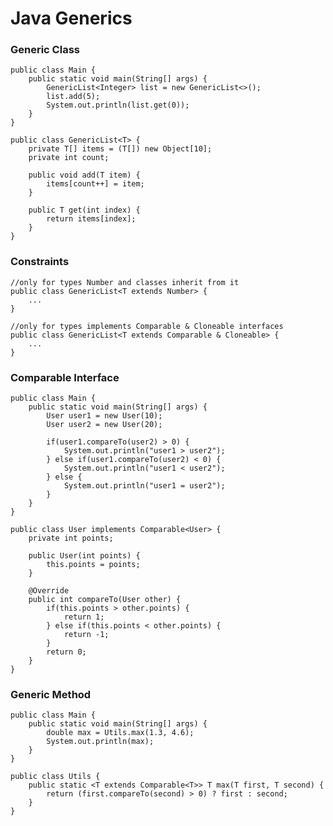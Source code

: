 # Java Generics

### Generic Class

    public class Main {
        public static void main(String[] args) {
            GenericList<Integer> list = new GenericList<>();
            list.add(5);
            System.out.println(list.get(0));
        }
    }

    public class GenericList<T> {
        private T[] items = (T[]) new Object[10];
        private int count;

        public void add(T item) {
            items[count++] = item;
        }

        public T get(int index) {
            return items[index];
        }
    }
    
### Constraints

    //only for types Number and classes inherit from it
    public class GenericList<T extends Number> {
        ...
    }

    //only for types implements Comparable & Cloneable interfaces
    public class GenericList<T extends Comparable & Cloneable> {
        ...
    }
    
### Comparable Interface

    public class Main {
        public static void main(String[] args) {
            User user1 = new User(10);
            User user2 = new User(20);

            if(user1.compareTo(user2) > 0) {
                System.out.println("user1 > user2");
            } else if(user1.compareTo(user2) < 0) {
                System.out.println("user1 < user2");
            } else {
                System.out.println("user1 = user2");
            }
        }
    }

    public class User implements Comparable<User> {
        private int points;

        public User(int points) {
            this.points = points;
        }

        @Override
        public int compareTo(User other) {
            if(this.points > other.points) {
                return 1;
            } else if(this.points < other.points) {
                return -1;
            }
            return 0;
        }
    }
    
### Generic Method

    public class Main {
        public static void main(String[] args) {
            double max = Utils.max(1.3, 4.6);
            System.out.println(max);
        }
    }

    public class Utils {
        public static <T extends Comparable<T>> T max(T first, T second) {
            return (first.compareTo(second) > 0) ? first : second;
        }
    }
    
###     
